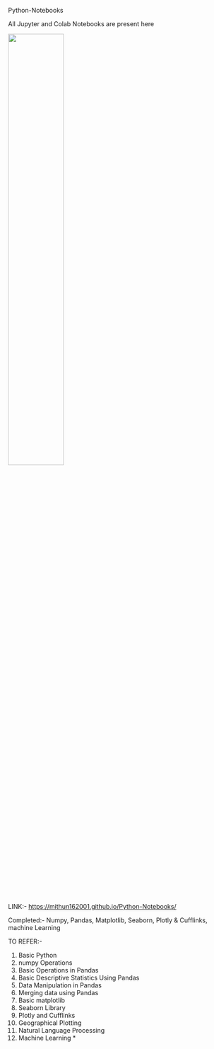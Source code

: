Python-Notebooks


<p align="left">
  
All Jupyter and Colab Notebooks are present here
</p>
<img src="https://media.giphy.com/media/coxQHKASG60HrHtvkt/giphy.gif" width="50%">




LINK:- https://mithun162001.github.io/Python-Notebooks/


Completed:- Numpy, Pandas, Matplotlib, Seaborn, Plotly & Cufflinks, machine Learning

TO REFER:- <br>
1. Basic Python
2. numpy Operations <br>
3. Basic Operations in Pandas<br>
4. Basic Descriptive Statistics Using Pandas <br>
5. Data Manipulation in Pandas <br>
6. Merging data using Pandas <br>
7. Basic matplotlib <br> 
8. Seaborn Library <br>
9. Plotly and Cufflinks <br> 
10. Geographical Plotting <br>
11. Natural Language Processing <br>
12. Machine Learning * <br>
